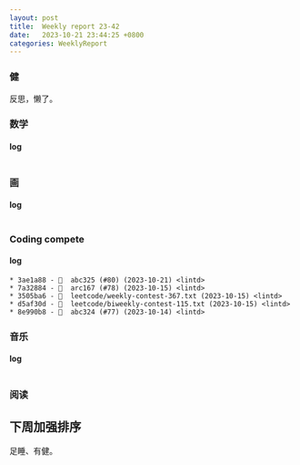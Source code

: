 ```yaml
---
layout: post
title:  Weekly report 23-42
date:   2023-10-21 23:44:25 +0800
categories: WeeklyReport
---
```


### 健

反思，懒了。

### 数学

#### log
```

```

### 画

#### log
```

```

### Coding compete

#### log
```
* 3ae1a88 - 🎉  abc325 (#80) (2023-10-21) <lintd>
* 7a32884 - 🎉  arc167 (#78) (2023-10-15) <lintd>
* 3505ba6 - 🎉  leetcode/weekly-contest-367.txt (2023-10-15) <lintd>
* d5af30d - 🎉  leetcode/biweekly-contest-115.txt (2023-10-15) <lintd>
* 8e990b8 - 🎉  abc324 (#77) (2023-10-14) <lintd>
```

### 音乐

#### log
```

```

### 阅读

## 下周加强排序

足睡、有健。
